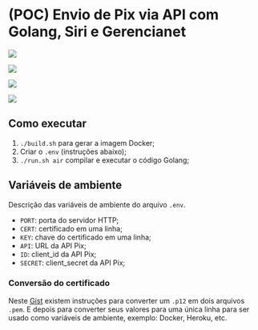 # (POC) Envio de Pix via API com Golang, Siri e Gerencianet

![](https://img.shields.io/github/go-mod/go-version/tuliospuri/enviar-pix?filename=src%2Fapp%2Fgo.mod)

![](https://img.shields.io/badge/App-Heroku-blueviolet)

![](https://img.shields.io/badge/Pix-Gerencianet-orange)

![](https://img.shields.io/badge/Apple-Siri-blue)

## Como executar

1. `./build.sh` para gerar a imagem Docker;
2. Criar o `.env` (instruções abaixo);
3. `./run.sh air` compilar e executar o código Golang;

## Variáveis de ambiente

Descrição das variáveis de ambiente do arquivo `.env`.

- `PORT`: porta do servidor HTTP;
- `CERT`: certificado em uma linha;
- `KEY`: chave do certificado em uma linha;
- `API`: URL da API Pix;
- `ID`: client_id da API Pix;
- `SECRET`: client_secret da API Pix;

### Conversão do certificado

Neste [Gist](https://gist.github.com/tuliospuri/bc4abcaee428ba456c0bae5752f7532a) existem instruções para converter um `.p12` em dois arquivos `.pem`. E depois para converter seus valores para uma única linha para ser usado como variáveis de ambiente, exemplo: Docker, Heroku, etc.
